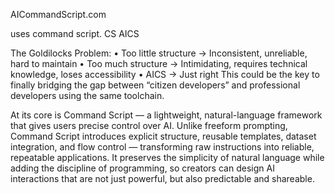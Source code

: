 AICommandScript.com

uses
command script. CS
AICS

The Goldilocks Problem:
• Too little structure → Inconsistent, unreliable, hard to maintain
• Too much structure → Intimidating, requires technical knowledge, loses accessibility
• AICS → Just right
This could be the key to finally bridging the gap between “citizen developers” and professional developers using the same toolchain.​​​​​​​​​​​​​​​​

At its core is Command Script — a lightweight, natural-language framework that gives users precise control over AI. Unlike freeform prompting, Command Script introduces explicit structure, reusable templates, dataset integration, and flow control — transforming raw instructions into reliable, repeatable applications. It preserves the simplicity of natural language while adding the discipline of programming, so creators can design AI interactions that are not just powerful, but also predictable and shareable.
